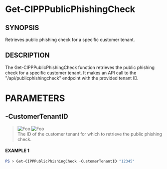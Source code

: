 # Get-CIPPPublicPhishingCheck
## SYNOPSIS
Retrieves public phishing check for a specific customer tenant.
## DESCRIPTION
The Get-CIPPPublicPhishingCheck function retrieves the public phishing check for a specific customer tenant. It makes an API call to the "/api/publicphishingcheck" endpoint with the provided tenant ID.
# PARAMETERS

## **-CustomerTenantID**
> ![Foo](https://img.shields.io/badge/Type-String-Blue?) ![Foo](https://img.shields.io/badge/Mandatory-TRUE-Red?) \
The ID of the customer tenant for which to retrieve the public phishing check.

 #### EXAMPLE 1
```powershell
PS > Get-CIPPPublicPhishingCheck -CustomerTenantID "12345"
```

